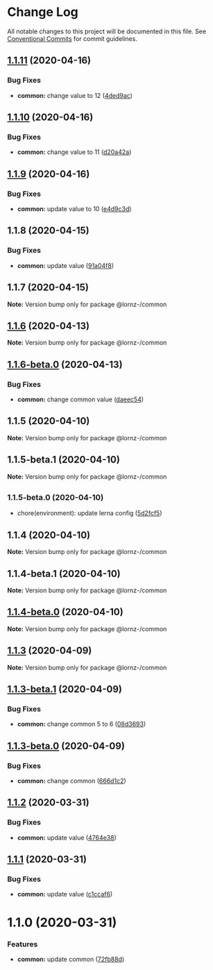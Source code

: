 # Change Log

All notable changes to this project will be documented in this file.
See [Conventional Commits](https://conventionalcommits.org) for commit guidelines.

## [1.1.11](https://github.com/lornz-/lerna-semantic-release-demo/compare/@lornz-/common@1.1.10...@lornz-/common@1.1.11) (2020-04-16)


### Bug Fixes

* **common:** change value to 12 ([4ded9ac](https://github.com/lornz-/lerna-semantic-release-demo/commit/4ded9acd7af23b963e200bfcb8dc51a6a00088dc))





## [1.1.10](https://github.com/lornz-/lerna-semantic-release-demo/compare/@lornz-/common@1.1.9...@lornz-/common@1.1.10) (2020-04-16)


### Bug Fixes

* **common:** change value to 11 ([d20a42a](https://github.com/lornz-/lerna-semantic-release-demo/commit/d20a42aa20e522967b06fda6c9c5c9e896f51a57))





## [1.1.9](https://github.com/lornz-/lerna-semantic-release-demo/compare/@lornz-/common@1.1.8...@lornz-/common@1.1.9) (2020-04-16)


### Bug Fixes

* **common:** update value to 10 ([e4d9c3d](https://github.com/lornz-/lerna-semantic-release-demo/commit/e4d9c3d1ae3141833d7cd30c3c50482569d2564a))





## 1.1.8 (2020-04-15)


### Bug Fixes

* **common:** update value ([91a04f8](https://github.com/lornz-/lerna-semantic-release-demo/commit/91a04f80741ed8fec66753d82736161472fb1a7c))





## 1.1.7 (2020-04-15)

**Note:** Version bump only for package @lornz-/common





## [1.1.6](https://github.com/lornz-/lerna-semantic-release-demo/compare/@lornz-/common@1.1.6-beta.0...@lornz-/common@1.1.6) (2020-04-13)

**Note:** Version bump only for package @lornz-/common





## [1.1.6-beta.0](https://github.com/lornz-/lerna-semantic-release-demo/compare/@lornz-/common@1.1.5...@lornz-/common@1.1.6-beta.0) (2020-04-13)


### Bug Fixes

* **common:** change common value ([daeec54](https://github.com/lornz-/lerna-semantic-release-demo/commit/daeec5402fab49cc997d55209d9e5a2cb5c19655))





## 1.1.5 (2020-04-10)

**Note:** Version bump only for package @lornz-/common





## 1.1.5-beta.1 (2020-04-10)

**Note:** Version bump only for package @lornz-/common





## <small>1.1.5-beta.0 (2020-04-10)</small>

* chore(environment): update lerna config ([5d2fcf5](https://github.com/lornz-/lerna-semantic-release-demo/commit/5d2fcf5))





## 1.1.4 (2020-04-10)

**Note:** Version bump only for package @lornz-/common





## 1.1.4-beta.1 (2020-04-10)

**Note:** Version bump only for package @lornz-/common





## [1.1.4-beta.0](https://github.com/lornz-/lerna-semantic-release-demo/compare/@lornz-/common@1.1.3...@lornz-/common@1.1.4-beta.0) (2020-04-10)

**Note:** Version bump only for package @lornz-/common





## [1.1.3](https://github.com/lornz-/lerna-semantic-release-demo/compare/@lornz-/common@1.1.3-beta.1...@lornz-/common@1.1.3) (2020-04-09)

**Note:** Version bump only for package @lornz-/common





## [1.1.3-beta.1](https://github.com/lornz-/lerna-semantic-release-demo/compare/@lornz-/common@1.1.3-beta.0...@lornz-/common@1.1.3-beta.1) (2020-04-09)


### Bug Fixes

* **common:** change common 5 to 6 ([08d3693](https://github.com/lornz-/lerna-semantic-release-demo/commit/08d36936fd560de5a9a2e48f855bc5fbc6f883fa))





## [1.1.3-beta.0](https://github.com/lornz-/lerna-semantic-release-demo/compare/@lornz-/common@1.1.2...@lornz-/common@1.1.3-beta.0) (2020-04-09)


### Bug Fixes

* **common:** change common ([666d1c2](https://github.com/lornz-/lerna-semantic-release-demo/commit/666d1c2d213a05c4d6037a8d422081a58601c075))





## [1.1.2](https://github.com/lornz-/lerna-semantic-release-demo/compare/@lornz-/common@1.1.1...@lornz-/common@1.1.2) (2020-03-31)


### Bug Fixes

* **common:** update value ([4764e38](https://github.com/lornz-/lerna-semantic-release-demo/commit/4764e38f44953a3a0269ab82135a0dea65b7a3a6))





## [1.1.1](https://github.com/lornz-/lerna-semantic-release-demo/compare/@lornz-/common@1.1.0...@lornz-/common@1.1.1) (2020-03-31)


### Bug Fixes

* **common:** update value ([c1ccaf6](https://github.com/lornz-/lerna-semantic-release-demo/commit/c1ccaf63b6aab9d47a0232633d2d78aca277a396))





# 1.1.0 (2020-03-31)


### Features

* **common:** update common ([72fb88d](https://github.com/lornz-/lerna-semantic-release-demo/commit/72fb88dd6da82636fcfb092634867a6cc2c61d46))

